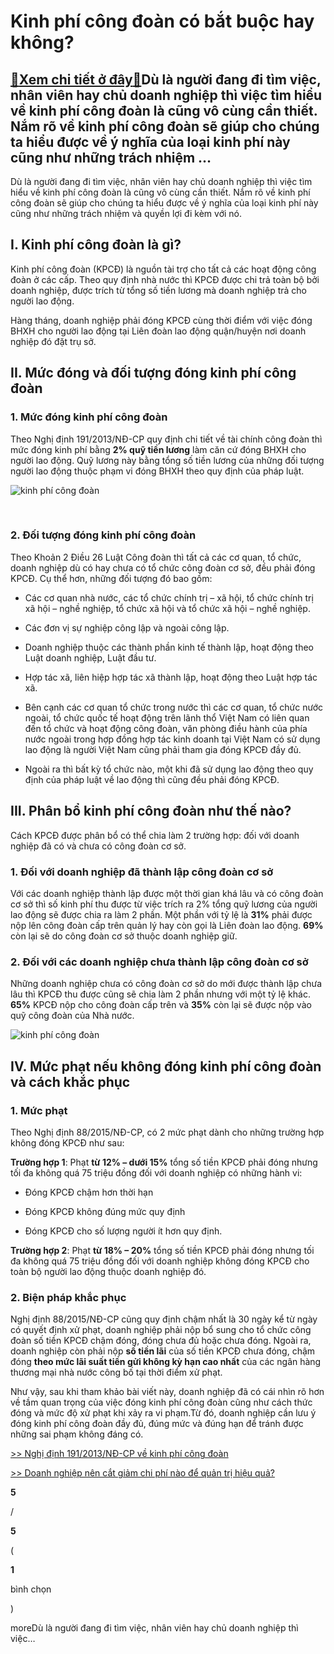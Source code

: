 Kinh phí công đoàn có bắt buộc hay không?
=========================================

[:gift:Xem chi tiết ở đây:gift:](https://hddtvn.com/kinh-phi-cong-doan-co-bat-buoc-hay-khong/)Dù là người đang đi tìm việc, nhân viên hay chủ doanh nghiệp thì việc tìm hiểu về kinh phí công đoàn là cũng vô cùng cần thiết. Nắm rõ về kinh phí công đoàn sẽ giúp cho chúng ta hiểu được về ý nghĩa của loại kinh phí này cũng như những trách nhiệm …
---------------------------------------------------------------------------------------------------------------------------------------------------------------------------------------------------------------------------------------------------------

Dù là người đang đi tìm việc, nhân viên hay chủ doanh nghiệp thì việc tìm hiểu về kinh phí công đoàn là cũng vô cùng cần thiết. Nắm rõ về kinh phí công đoàn sẽ giúp cho chúng ta hiểu được về ý nghĩa của loại kinh phí này cũng như những trách nhiệm và quyền lợi đi kèm với nó.


I. Kinh phí công đoàn là gì?
----------------------------


Kinh phí công đoàn (KPCĐ) là nguồn tài trợ cho tất cả các hoạt động công đoàn ở các cấp. Theo quy định nhà nước thì KPCĐ được chi trả toàn bộ bởi doanh nghiệp, được trích từ tổng số tiền lương mà doanh nghiệp trả cho người lao động.


Hàng tháng, doanh nghiệp phải đóng KPCĐ cùng thời điểm với việc đóng BHXH cho người lao động tại Liên đoàn lao động quận/huyện nơi doanh nghiệp đó đặt trụ sở.


II. Mức đóng và đối tượng đóng kinh phí công đoàn
-------------------------------------------------


### 1. Mức đóng kinh phí công đoàn


Theo Nghị định 191/2013/NĐ-CP quy định chi tiết về tài chính công đoàn thì mức đóng kinh phí bằng **2% quỹ tiền lương** làm căn cứ đóng BHXH cho người lao động. Quỹ lương này bằng tổng số tiền lương của những đối tượng người lao động thuộc phạm vi đóng BHXH theo quy định của pháp luật.


![kinh phí công đoàn](https://hddtvn.com/wp-content/uploads/2021/01/zdhgr.png "kinh phí công đoàn")


 


### 2. Đối tượng đóng kinh phí công đoàn


Theo Khoản 2 Điều 26 Luật Công đoàn thì tất cả các cơ quan, tổ chức, doanh nghiệp dù có hay chưa có tổ chức công đoàn cơ sở, đều phải đóng KPCĐ. Cụ thể hơn, những đối tượng đó bao gồm:




* Các cơ quan nhà nước, các tổ chức chính trị – xã hội, tổ chức chính trị xã hội – nghề nghiệp, tổ chức xã hội và tổ chức xã hội – nghề nghiệp.

* Các đơn vị sự nghiệp công lập và ngoài công lập.

* Doanh nghiệp thuộc các thành phần kinh tế thành lập, hoạt động theo Luật doanh nghiệp, Luật đầu tư.

* Hợp tác xã, liên hiệp hợp tác xã thành lập, hoạt động theo Luật hợp tác xã.

* Bên cạnh các cơ quan tổ chức trong nước thì các cơ quan, tổ chức nước ngoài, tổ chức quốc tế hoạt động trên lãnh thổ Việt Nam có liên quan đến tổ chức và hoạt động công đoàn, văn phòng điều hành của phía nước ngoài trong hợp đồng hợp tác kinh doanh tại Việt Nam có sử dụng lao động là người Việt Nam cũng phải tham gia đóng KPCĐ đầy đủ.

* Ngoài ra thì bất kỳ tổ chức nào, một khi đã sử dụng lao động theo quy định của pháp luật về lao động thì cũng đều phải đóng KPCĐ.



III. Phân bổ kinh phí công đoàn như thế nào?
--------------------------------------------


Cách KPCĐ được phân bổ có thể chia làm 2 trường hợp: đối với doanh nghiệp đã có và chưa có công đoàn cơ sở.


### 1. Đối với doanh nghiệp đã thành lập công đoàn cơ sở


Với các doanh nghiệp thành lập được một thời gian khá lâu và có công đoàn cơ sở thì số kinh phí thu được từ việc trích ra 2% tổng quỹ lương của người lao động sẽ được chia ra làm 2 phần. Một phần với tỷ lệ là **31%** phải được nộp lên công đoàn cấp trên quản lý hay còn gọi là Liên đoàn lao động. **69%** còn lại sẽ do công đoàn cơ sở thuộc doanh nghiệp giữ.


### 2. Đối với các doanh nghiệp chưa thành lập công đoàn cơ sở


Những doanh nghiệp chưa có công đoàn cơ sở do mới được thành lập chưa lâu thì KPCĐ thu được cũng sẽ chia làm 2 phần nhưng với một tỷ lệ khác. **65%** KPCĐ nộp cho công đoàn cấp trên và **35%** còn lại sẽ được nộp vào quỹ công đoàn của Nhà nước.


![kinh phí công đoàn](https://hddtvn.com/wp-content/uploads/2021/01/Trade-Union.jpg "kinh phí công đoàn")


IV. Mức phạt nếu không đóng kinh phí công đoàn và cách khắc phục
----------------------------------------------------------------


### 1. Mức phạt


Theo Nghị định 88/2015/NĐ-CP, có 2 mức phạt dành cho những trường hợp không đóng KPCĐ như sau:


**Trường hợp 1**: Phạt **từ 12% – dưới 15%** tổng số tiền KPCĐ phải đóng nhưng tối đa không quá 75 triệu đồng đối với doanh nghiệp có những hành vi:




* Đóng KPCĐ chậm hơn thời hạn

* Đóng KPCĐ không đúng mức quy định

* Đóng KPCĐ cho số lượng người ít hơn quy định.



**Trường hợp 2**: Phạt **từ 18% – 20%** tổng số tiền KPCĐ phải đóng nhưng tối đa không quá 75 triệu đồng đối với doanh nghiệp không đóng KPCĐ cho toàn bộ người lao động thuộc doanh nghiệp đó.


### 2. Biện pháp khắc phục


Nghị định 88/2015/NĐ-CP cũng quy định chậm nhất là 30 ngày kể từ ngày có quyết định xử phạt, doanh nghiệp phải nộp bổ sung cho tổ chức công đoàn số tiền KPCĐ chậm đóng, đóng chưa đủ hoặc chưa đóng. Ngoài ra, doanh nghiệp còn phải nộp **số tiền lãi** của số tiền KPCĐ chưa đóng, chậm đóng **theo mức lãi suất tiền gửi không kỳ hạn cao nhất** của các ngân hàng thương mại nhà nước công bố tại thời điểm xử phạt.


Như vậy, sau khi tham khảo bài viết này, doanh nghiệp đã có cái nhìn rõ hơn về tầm quan trọng của việc đóng kinh phí công đoàn cũng như cách thức đóng và mức độ xử phạt khi xảy ra vi phạm.Từ đó, doanh nghiệp cần lưu ý đóng kinh phí công đoàn đầy đủ, đúng mức và đúng hạn để tránh được những sai phạm không đáng có.


[>> Nghị định 191/2013/NĐ-CP về kinh phí công đoàn](https://thuvienphapluat.vn/van-ban/Lao-dong-Tien-luong/Nghi-dinh-191-2013-ND-CP-huong-dan-tai-chinh-cong-doan-214175.aspx)


[>> Doanh nghiệp nên cắt giảm chi phí nào để quản trị hiệu quả?](#)








































**5**  

/  

**5**  

(  

**1**  

  

 bình chọn   

)


moreDù là người đang đi tìm việc, nhân viên hay chủ doanh nghiệp thì việc…

